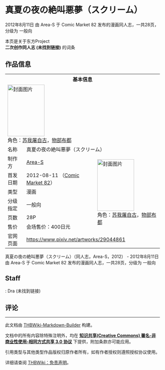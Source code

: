 # 真夏の夜の絶叫悪夢（スクリーム）

<!-- source html: G:\repos\THBWiki-Markdown-Builder\THBWikiMarkdown\Temp\main\3\32\ns0%3A%E7%9C%9F%E5%A4%8F%E3%81%AE%E5%A4%9C%E3%81%AE%E7%B5%B6%E5%8F%AB%E6%82%AA%E5%A4%A2%EF%BC%88%E3%82%B9%E3%82%AF%E3%83%AA%E3%83%BC%E3%83%A0%EF%BC%89.html -->

2012年8月11日 由 Area-S 于 Comic Market 82 发布的漫画同人志，一共28页，分级为 一般向

本页是关于东方Project  
 **二次创作同人志 (未找到链接)** 的词条

## 作品信息

<table><tbody><tr><th colspan="3">基本信息</th></tr><tr><td class="cover-artwork-mobile" colspan="2"><a href="./文件-真夏の夜の絶叫悪夢（スクリーム）封面.jpg.md" class="image" title="封面图片"><img alt="封面图片" src="https://upload.thwiki.cc/thumb/a/a9/%E7%9C%9F%E5%A4%8F%E3%81%AE%E5%A4%9C%E3%81%AE%E7%B5%B6%E5%8F%AB%E6%82%AA%E5%A4%A2%EF%BC%88%E3%82%B9%E3%82%AF%E3%83%AA%E3%83%BC%E3%83%A0%EF%BC%89%E5%B0%81%E9%9D%A2.jpg/120px-%E7%9C%9F%E5%A4%8F%E3%81%AE%E5%A4%9C%E3%81%AE%E7%B5%B6%E5%8F%AB%E6%82%AA%E5%A4%A2%EF%BC%88%E3%82%B9%E3%82%AF%E3%83%AA%E3%83%BC%E3%83%A0%EF%BC%89%E5%B0%81%E9%9D%A2.jpg" decoding="async" loading="lazy" width="120" height="168" srcset="https://upload.thwiki.cc/thumb/a/a9/%E7%9C%9F%E5%A4%8F%E3%81%AE%E5%A4%9C%E3%81%AE%E7%B5%B6%E5%8F%AB%E6%82%AA%E5%A4%A2%EF%BC%88%E3%82%B9%E3%82%AF%E3%83%AA%E3%83%BC%E3%83%A0%EF%BC%89%E5%B0%81%E9%9D%A2.jpg/180px-%E7%9C%9F%E5%A4%8F%E3%81%AE%E5%A4%9C%E3%81%AE%E7%B5%B6%E5%8F%AB%E6%82%AA%E5%A4%A2%EF%BC%88%E3%82%B9%E3%82%AF%E3%83%AA%E3%83%BC%E3%83%A0%EF%BC%89%E5%B0%81%E9%9D%A2.jpg 1.5x, https://upload.thwiki.cc/thumb/a/a9/%E7%9C%9F%E5%A4%8F%E3%81%AE%E5%A4%9C%E3%81%AE%E7%B5%B6%E5%8F%AB%E6%82%AA%E5%A4%A2%EF%BC%88%E3%82%B9%E3%82%AF%E3%83%AA%E3%83%BC%E3%83%A0%EF%BC%89%E5%B0%81%E9%9D%A2.jpg/240px-%E7%9C%9F%E5%A4%8F%E3%81%AE%E5%A4%9C%E3%81%AE%E7%B5%B6%E5%8F%AB%E6%82%AA%E5%A4%A2%EF%BC%88%E3%82%B9%E3%82%AF%E3%83%AA%E3%83%BC%E3%83%A0%EF%BC%89%E5%B0%81%E9%9D%A2.jpg 2x" data-file-width="711" data-file-height="994"></a><div class="cover-char">角色：<a href="./苏我屠自古.md" title="苏我屠自古">苏我屠自古</a>，<a href="./物部布都.md" title="物部布都">物部布都</a></div></td>
</tr><tr><td class="label">名称</td><td colspan="2"> 真夏の夜の絶叫悪夢（スクリーム） </td></tr><tr><td class="label">制作方</td><td><a href="./Area-S.md" title="Area-S">Area-S</a></td><td class="cover-artwork" rowspan="6" style="min-width:168px;"><a href="./文件-真夏の夜の絶叫悪夢（スクリーム）封面.jpg.md" class="image" title="封面图片"><img alt="封面图片" src="https://upload.thwiki.cc/thumb/a/a9/%E7%9C%9F%E5%A4%8F%E3%81%AE%E5%A4%9C%E3%81%AE%E7%B5%B6%E5%8F%AB%E6%82%AA%E5%A4%A2%EF%BC%88%E3%82%B9%E3%82%AF%E3%83%AA%E3%83%BC%E3%83%A0%EF%BC%89%E5%B0%81%E9%9D%A2.jpg/120px-%E7%9C%9F%E5%A4%8F%E3%81%AE%E5%A4%9C%E3%81%AE%E7%B5%B6%E5%8F%AB%E6%82%AA%E5%A4%A2%EF%BC%88%E3%82%B9%E3%82%AF%E3%83%AA%E3%83%BC%E3%83%A0%EF%BC%89%E5%B0%81%E9%9D%A2.jpg" decoding="async" loading="lazy" width="120" height="168" srcset="https://upload.thwiki.cc/thumb/a/a9/%E7%9C%9F%E5%A4%8F%E3%81%AE%E5%A4%9C%E3%81%AE%E7%B5%B6%E5%8F%AB%E6%82%AA%E5%A4%A2%EF%BC%88%E3%82%B9%E3%82%AF%E3%83%AA%E3%83%BC%E3%83%A0%EF%BC%89%E5%B0%81%E9%9D%A2.jpg/180px-%E7%9C%9F%E5%A4%8F%E3%81%AE%E5%A4%9C%E3%81%AE%E7%B5%B6%E5%8F%AB%E6%82%AA%E5%A4%A2%EF%BC%88%E3%82%B9%E3%82%AF%E3%83%AA%E3%83%BC%E3%83%A0%EF%BC%89%E5%B0%81%E9%9D%A2.jpg 1.5x, https://upload.thwiki.cc/thumb/a/a9/%E7%9C%9F%E5%A4%8F%E3%81%AE%E5%A4%9C%E3%81%AE%E7%B5%B6%E5%8F%AB%E6%82%AA%E5%A4%A2%EF%BC%88%E3%82%B9%E3%82%AF%E3%83%AA%E3%83%BC%E3%83%A0%EF%BC%89%E5%B0%81%E9%9D%A2.jpg/240px-%E7%9C%9F%E5%A4%8F%E3%81%AE%E5%A4%9C%E3%81%AE%E7%B5%B6%E5%8F%AB%E6%82%AA%E5%A4%A2%EF%BC%88%E3%82%B9%E3%82%AF%E3%83%AA%E3%83%BC%E3%83%A0%EF%BC%89%E5%B0%81%E9%9D%A2.jpg 2x" data-file-width="711" data-file-height="994"></a><div class="cover-char">角色：<a href="./苏我屠自古.md" title="苏我屠自古">苏我屠自古</a>，<a href="./物部布都.md" title="物部布都">物部布都</a></div></td>
</tr><tr><td class="label">首发日期</td><td>2012-08-11&#160;（<a href="/展会作品列表?e=Comic+Market%2382">Comic Market 82</a>）</td></tr><tr><td class="label">类型</td><td>漫画</td></tr><tr><td class="label">分级指定</td><td>一般向</td></tr><tr><td class="label">页数</td><td>28P</td></tr><tr><td class="label">售价</td><td>会场售价：400日元</td></tr>
<tr><td class="label">官网页面</td><td colspan="2"><a rel="nofollow" class="external free" href="https://www.pixiv.net/artworks/29044861">https://www.pixiv.net/artworks/29044861</a></td></tr></tbody></table>

真夏の夜の絶叫悪夢（スクリーム）（同人志，Area-S，2012） - 2012年8月11日 由 Area-S 于 Comic Market 82 发布的漫画同人志，一共28页，分级为 一般向

## Staff
: Dra (未找到链接)


## 评论




---

此文档由 [THBWiki-Markdown-Builder](https://github.com/Delsin-Yu/THBWiki-Markdown-Builder) 构建。

文档中的所有内容除特殊注明外，均在 [**知识共享(Creative Commons) 署名-非商业性使用-相同方式共享 3.0 协议**](https://creativecommons.org/licenses/by-sa/3.0/deed.zh-hans) 下提供，附加条款亦可能应用。

引用类型与其他类型作品版权归原作者所有，如有作者授权则遵照授权协议使用。

详细请查阅 [THBWiki：免责声明](https://thbwiki.cc/THBWiki:%E5%85%8D%E8%B4%A3%E5%A3%B0%E6%98%8E)。

